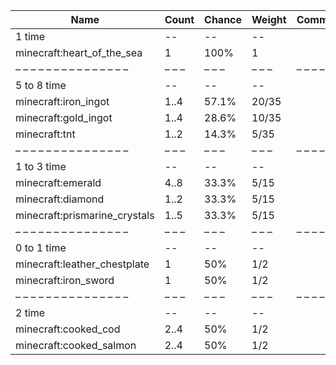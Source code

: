 | Name                          | Count | Chance | Weight | Comment |
| ----------------------------- | ----- | ------ | ------ | ------- |
| 1 time                        |    -- |     -- |     -- |         |
| minecraft:heart_of_the_sea    |     1 |   100% |      1 |         |
| – – – – – – – – – – – – – – – | – – – | – – –  | – – –  | – – – – |
| 5 to 8 time                   |    -- |     -- |     -- |         |
| minecraft:iron_ingot          |  1..4 |  57.1% |  20/35 |         |
| minecraft:gold_ingot          |  1..4 |  28.6% |  10/35 |         |
| minecraft:tnt                 |  1..2 |  14.3% |   5/35 |         |
| – – – – – – – – – – – – – – – | – – – | – – –  | – – –  | – – – – |
| 1 to 3 time                   |    -- |     -- |     -- |         |
| minecraft:emerald             |  4..8 |  33.3% |   5/15 |         |
| minecraft:diamond             |  1..2 |  33.3% |   5/15 |         |
| minecraft:prismarine_crystals |  1..5 |  33.3% |   5/15 |         |
| – – – – – – – – – – – – – – – | – – – | – – –  | – – –  | – – – – |
| 0 to 1 time                   |    -- |     -- |     -- |         |
| minecraft:leather_chestplate  |     1 |    50% |    1/2 |         |
| minecraft:iron_sword          |     1 |    50% |    1/2 |         |
| – – – – – – – – – – – – – – – | – – – | – – –  | – – –  | – – – – |
| 2 time                        |    -- |     -- |     -- |         |
| minecraft:cooked_cod          |  2..4 |    50% |    1/2 |         |
| minecraft:cooked_salmon       |  2..4 |    50% |    1/2 |         |
